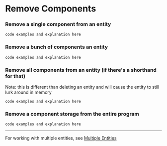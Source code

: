 # Remove Components 

### Remove a single component from an entity

```code examples and explanation here```

### Remove a bunch of components an entity

```code examples and explanation here```

### Remove all components from an entity (if there's a shorthand for that)

Note: this is different than deleting an entity and will cause the entity to still lurk around in memory

```code examples and explanation here```

### Remove a component storage from the entire program 


```code examples and explanation here```

----

For working with multiple entities, see [Multiple Entities](./multiple-entities.md)
